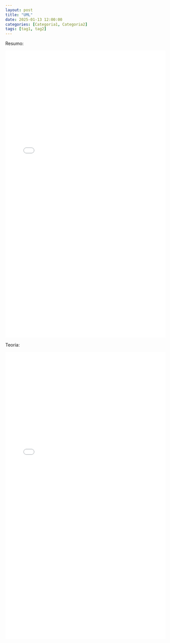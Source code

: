 ```yaml
---
layout: post
title: "UML"
date: 2025-01-13 12:00:00
categories: [Categoria1, Categoria2]
tags: [tag1, tag2]
---
```


Resumo:

<embed src="/pdfs/TI TOTAL - Aula 48 - Unified Modeling Language (UML) - Resumo_protected.pdf" width="100%" height="900px" type="application/pdf">

Teoria:

<embed src="/pdfs/TI TOTAL - Aula 48 - Unified Modeling Language (UML) - Teoria_protected.pdf" width="100%" height="900px" type="application/pdf">




